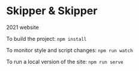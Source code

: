 # Skipper & Skipper
2021 website

To build the project:
`npm install`

To monitor style and script changes:
`npm run watch`

To run a local version of the site:
`npm run serve`